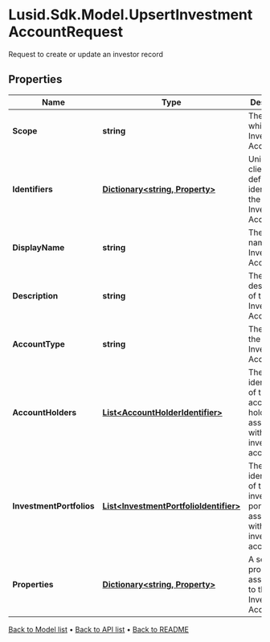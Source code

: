 # Lusid.Sdk.Model.UpsertInvestmentAccountRequest
Request to create or update an investor record

## Properties

Name | Type | Description | Notes
------------ | ------------- | ------------- | -------------
**Scope** | **string** | The scope in which the Investment Account lies. | 
**Identifiers** | [**Dictionary&lt;string, Property&gt;**](Property.md) | Unique client-defined identifiers of the Investment Account. | 
**DisplayName** | **string** | The display name of the Investment Account | 
**Description** | **string** | The description of the Investment Account | [optional] 
**AccountType** | **string** | The type of the of the Investment Account. | 
**AccountHolders** | [**List&lt;AccountHolderIdentifier&gt;**](AccountHolderIdentifier.md) | The identification of the account holders associated with this investment account | [optional] 
**InvestmentPortfolios** | [**List&lt;InvestmentPortfolioIdentifier&gt;**](InvestmentPortfolioIdentifier.md) | The identification of the investment portfolios associated with this investment account | [optional] 
**Properties** | [**Dictionary&lt;string, Property&gt;**](Property.md) | A set of properties associated to the Investment Account. | [optional] 

[Back to Model list](../README.md#documentation-for-models) &#8226; [Back to API list](../README.md#documentation-for-api-endpoints) &#8226; [Back to README](../README.md)

